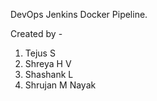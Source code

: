 DevOps Jenkins Docker Pipeline.

Created by -

1. Tejus S
2. Shreya H V
3. Shashank L
4. Shrujan M Nayak